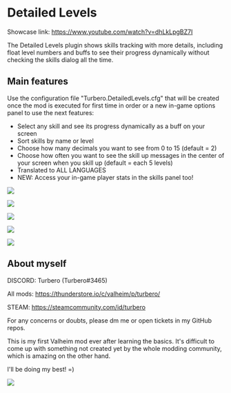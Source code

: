 # Detailed Levels

Showcase link: https://www.youtube.com/watch?v=dhLkLpgBZ7I

The Detailed Levels plugin shows skills tracking with more details, including float level numbers and buffs to see their progress dynamically without checking the skills dialog all the time.

## Main features

Use the configuration file "Turbero.DetailedLevels.cfg" that will be created once the mod is executed for first time in order or a new in-game options panel to use the next features:
* Select any skill and see its progress dynamically as a buff on your screen
* Sort skills by name or level
* Choose how many decimals you want to see from 0 to 15 (default = 2)
* Choose how often you want to see the skill up messages in the center of your screen when you skill up (default = each 5 levels)
* Translated to ALL LANGUAGES
* NEW: Access your in-game player stats in the skills panel too!

![](https://i.imgur.com/viNyHJ5.png)

![](https://i.imgur.com/m9F72bj.jpeg)

![](https://i.imgur.com/OXcZF4X.jpeg)

![](https://i.imgur.com/OSS0gZ7.jpeg)

![](https://i.imgur.com/2dOlprl.jpeg)

## About myself

DISCORD: Turbero (Turbero#3465)

All mods: https://thunderstore.io/c/valheim/p/turbero/

STEAM: https://steamcommunity.com/id/turbero

For any concerns or doubts, please dm me or open tickets in my GitHub repos.

This is my first Valheim mod ever after learning the basics. It's difficult to come up with something not created yet by the whole modding community, which is amazing on the other hand.

I'll be doing my best! =)

<a href="https://discord.gg/y67YeVw62K"><img src="https://i.imgur.com/A9b3EGB.png"></a>